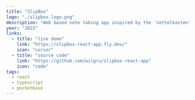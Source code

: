 ```yaml
---
title: "SlipBox"
logo: "./slipbox-logo.png"
description: "Web based note taking app inspired by the 'zettelkasten' note taking method"
year: "2023"
links:
  - title: "live demo"
    link: "https://slipbox-react-app.fly.dev/"
    icon: "cursor"
  - title: "source code"
    link: "https://github.com/wilgru/slipbox-react-app"
    icon: "code"
tags:
  - react
  - typescript
  - pocketbase
---
```


